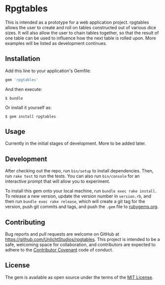 # Rpgtables

This is intended as a prototype for a web application project. rpgtables allows
the user to create and roll on tables constructed out of various dice sizes. It
will also allow the user to chain tables together, so that the result of one
table can be used to influence how the next table is rolled upon. More examples
will be listed as development continues.

## Installation

Add this line to your application's Gemfile:

```ruby
gem 'rpgtables'
```

And then execute:

    $ bundle

Or install it yourself as:

    $ gem install rpgtables

## Usage

Currently in the initial stages of development. More to be added later.

## Development

After checking out the repo, run `bin/setup` to install dependencies. Then, run `rake test` to run the tests. You can also run `bin/console` for an interactive prompt that will allow you to experiment.

To install this gem onto your local machine, run `bundle exec rake install`. To release a new version, update the version number in `version.rb`, and then run `bundle exec rake release`, which will create a git tag for the version, push git commits and tags, and push the `.gem` file to [rubygems.org](https://rubygems.org).

## Contributing

Bug reports and pull requests are welcome on GitHub at https://github.com/UnlichtStudios/rpgtables. This project is intended to be a safe, welcoming space for collaboration, and contributors are expected to adhere to the [Contributor Covenant](http://contributor-covenant.org) code of conduct.


## License

The gem is available as open source under the terms of the [MIT License](http://opensource.org/licenses/MIT).
